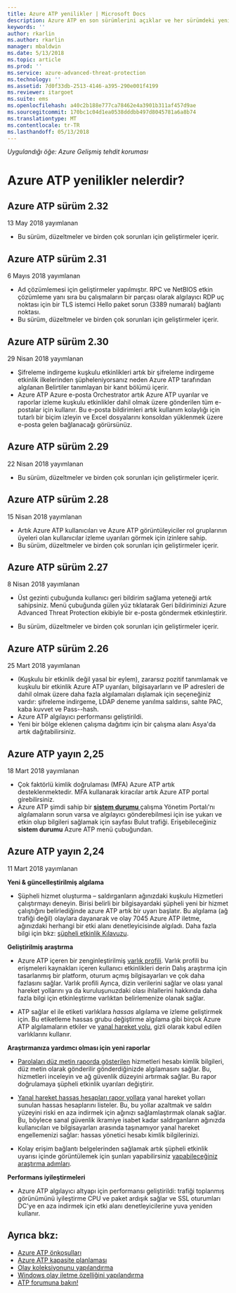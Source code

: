 ```yaml
---
title: Azure ATP yenilikler | Microsoft Docs
description: Azure ATP en son sürümlerini açıklar ve her sürümdeki yenilikler hakkında bilgi sağlar.
keywords: ''
author: rkarlin
ms.author: rkarlin
manager: mbaldwin
ms.date: 5/13/2018
ms.topic: article
ms.prod: ''
ms.service: azure-advanced-threat-protection
ms.technology: ''
ms.assetid: 7d0f33db-2513-4146-a395-290e001f4199
ms.reviewer: itargoet
ms.suite: ems
ms.openlocfilehash: a40c2b188e777ca78462e4a3901b311af457d9ae
ms.sourcegitcommit: 170bc1c04d1ea0538dddbb497d8045781a6a8b74
ms.translationtype: MT
ms.contentlocale: tr-TR
ms.lasthandoff: 05/13/2018
---
```

*Uygulandığı öğe: Azure Gelişmiş tehdit koruması*


# <a name="whats-new-in-azure-atp"></a>Azure ATP yenilikler nelerdir? 



## <a name="azure-atp-release-232"></a>Azure ATP sürüm 2.32

13 May 2018 yayımlanan
 
- Bu sürüm, düzeltmeler ve birden çok sorunları için geliştirmeler içerir. 

## <a name="azure-atp-release-231"></a>Azure ATP sürüm 2.31

6 Mayıs 2018 yayımlanan
 
- Ad çözümlemesi için geliştirmeler yapılmıştır. RPC ve NetBIOS etkin çözümleme yanı sıra bu çalışmaların bir parçası olarak algılayıcı RDP uç noktası için bir TLS istemci Hello paket sorun (3389 numaralı) bağlantı noktası. 
- Bu sürüm, düzeltmeler ve birden çok sorunları için geliştirmeler içerir. 

## <a name="azure-atp-release-230"></a>Azure ATP sürüm 2.30

29 Nisan 2018 yayımlanan
 
- Şifreleme indirgeme kuşkulu etkinlikleri artık bir şifreleme indirgeme etkinlik ilkelerinden şüpheleniyorsanız neden Azure ATP tarafından algılanan Belirtiler tanımlayan bir kanıt bölümü içerir. 
-   Azure ATP Azure e-posta Orchestrator artık Azure ATP uyarılar ve raporlar izleme kuşkulu etkinlikler dahil olmak üzere gönderilen tüm e-postalar için kullanır. Bu e-posta bildirimleri artık kullanım kolaylığı için tutarlı bir biçim izleyin ve Excel dosyalarını konsoldan yüklenmek üzere e-posta gelen bağlanacağı görürsünüz.
 
 

## <a name="azure-atp-release-229"></a>Azure ATP sürüm 2.29

22 Nisan 2018 yayımlanan
 
- Bu sürüm, düzeltmeler ve birden çok sorunları için geliştirmeler içerir. 
 
 
## <a name="azure-atp-release-228"></a>Azure ATP sürüm 2.28

15 Nisan 2018 yayımlanan
 
-   Artık Azure ATP kullanıcıları ve Azure ATP görüntüleyiciler rol gruplarının üyeleri olan kullanıcılar izleme uyarıları görmek için izinlere sahip.
- Bu sürüm, düzeltmeler ve birden çok sorunları için geliştirmeler içerir. 


## <a name="azure-atp-release-227"></a>Azure ATP sürüm 2.27

8 Nisan 2018 yayımlanan

- Üst gezinti çubuğunda kullanıcı geri bildirim sağlama yeteneği artık sahipsiniz. Menü çubuğunda gülen yüz tıklatarak Geri bildiriminizi Azure Advanced Threat Protection ekibiyle bir e-posta göndermek etkinleştirir.

- Bu sürüm, düzeltmeler ve birden çok sorunları için geliştirmeler içerir. 
 

## <a name="azure-atp-release-226"></a>Azure ATP sürüm 2.26

25 Mart 2018 yayımlanan

- (Kuşkulu bir etkinlik değil yasal bir eylem), zararsız pozitif tanımlamak ve kuşkulu bir etkinlik Azure ATP uyarıları, bilgisayarların ve IP adresleri de dahil olmak üzere daha fazla algılamaları dışlamak için seçeneğiniz vardır: şifreleme indirgeme, LDAP deneme yanılma saldırısı, sahte PAC, kaba kuvvet ve Pass--hash.
-   Azure ATP algılayıcı performansı geliştirildi.
-   Yeni bir bölge eklenen çalışma dağıtımı için bir çalışma alanı Asya'da artık dağıtabilirsiniz. 


## <a name="azure-atp-release-225"></a>Azure ATP yayın 2,25

18 Mart 2018 yayımlanan

- Çok faktörlü kimlik doğrulaması (MFA) Azure ATP artık desteklenmektedir. MFA kullanarak kiracılar artık Azure ATP portal girebilirsiniz.
- Azure ATP şimdi sahip bir [ **sistem durumu** ](https://health.atp.azure.com/) çalışma Yönetim Portalı'nı algılamaların sorun varsa ve algılayıcı gönderebilmesi için ise yukarı ve etkin olup bilgileri sağlamak için sayfası Bulut trafiği. Erişebileceğiniz **sistem durumu** Azure ATP menü çubuğundan.


## <a name="azure-atp-release-224"></a>Azure ATP yayın 2,24

11 Mart 2018 yayımlanan

**Yeni & güncelleştirilmiş algılama**
  - Şüpheli hizmet oluşturma – saldırganların ağınızdaki kuşkulu Hizmetleri çalıştırmayı deneyin. Birisi belirli bir bilgisayardaki şüpheli yeni bir hizmet çalıştığını belirlediğinde azure ATP artık bir uyarı başlatır. Bu algılama (ağ trafiği değil) olaylara dayanarak ve olay 7045 Azure ATP iletme, ağınızdaki herhangi bir etki alanı denetleyicisinde algıladı. Daha fazla bilgi için bkz: [şüpheli etkinlik Kılavuzu](suspicious-activity-guide.md).

**Geliştirilmiş araştırma**
  - Azure ATP içeren bir zenginleştirilmiş [varlık profili](entity-profiles.md). Varlık profili bu erişmeleri kaynakları içeren kullanıcı etkinlikleri derin Dalış araştırma için tasarlanmış bir platform, oturum açmış bilgisayarları ve çok daha fazlasını sağlar. Varlık profili Ayrıca, dizin verilerini sağlar ve olası yanal hareket yollarını ya da kuruluşunuzdaki olası ihlallerini hakkında daha fazla bilgi için etkinleştirme varlıktan belirlemenize olanak sağlar.

  - ATP sağlar el ile etiketi varlıklara *hassas* algılama ve izleme geliştirmek için. Bu etiketleme hassas grubu değiştirme algılama gibi birçok Azure ATP algılamaların etkiler ve [yanal hareket yolu](use-case-lateral-movement-path.md), gizli olarak kabul edilen varlıklarını kullanır.

**Araştırmanıza yardımcı olması için yeni raporlar**
  - [Parolaları düz metin raporda gösterilen](reports.md) hizmetleri hesabı kimlik bilgileri, düz metin olarak gönderilir gönderdiğinizde algılamasını sağlar. Bu, hizmetleri inceleyin ve ağ güvenlik düzeyini artırmak sağlar. Bu rapor doğrulamaya şüpheli etkinlik uyarıları değiştirir.
  - [Yanal hareket hassas hesapları rapor yollara](reports.md) yanal hareket yolları sunulan hassas hesaplarını listeler. Bu, bu yollar azaltmak ve saldırı yüzeyini riski en aza indirmek için ağınızı sağlamlaştırmak olanak sağlar. Bu, böylece sanal güvenlik ikramiye isabet kadar saldırganların ağınızda kullanıcıları ve bilgisayarları arasında taşınamıyor yanal hareket engellemenizi sağlar: hassas yönetici hesabı kimlik bilgilerinizi.

- Kolay erişim bağlantı belgelerinden sağlamak artık şüpheli etkinlik uyarısı içinde görüntülemek için şunları yapabilirsiniz [yapabileceğiniz araştırma adımları](suspicious-activity-guide.md). 

**Performans iyileştirmeleri**
 -  Azure ATP algılayıcı altyapı için performansı geliştirildi: trafiği toplanmış görünümünü iyileştirme CPU ve paket ardışık sağlar ve SSL oturumları DC'ye en aza indirmek için etki alanı denetleyicilerine yuva yeniden kullanır.

## <a name="see-also"></a>Ayrıca bkz:
- [Azure ATP önkoşulları](atp-prerequisites.md)
- [Azure ATP kapasite planlaması](atp-capacity-planning.md)
- [Olay koleksiyonunu yapılandırma](configure-event-collection.md)
- [Windows olay iletme özelliğini yapılandırma](configure-event-forwarding.md#configuring-windows-event-forwarding)
- [ATP forumuna bakın!](https://aka.ms/azureatpcommunity)